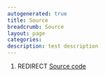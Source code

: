 ```yaml
---
autogenerated: true
title: Source
breadcrumb: Source
layout: page
categories: 
description: test description
---
```


1.  REDIRECT [Source code](Source_code)
